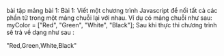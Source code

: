 bài tập mảng
bài 1:
Bài 1: Viết một chương trình Javascript để nối tất cả các phần tử trong một mảng chuỗi lại với nhau. Ví dụ có mảng chuỗi như sau: myColor = ["Red", "Green", "White", "Black"];
Sau khi thực thi chương trình sẽ trả về dạng như sau : 

"Red,Green,White,Black"